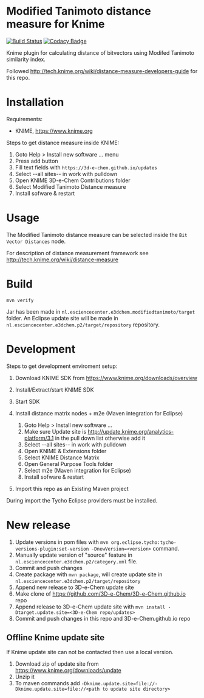 # Modified Tanimoto distance measure for Knime

[![Build Status](https://travis-ci.org/3D-e-Chem/knime-modified-tanimoto.svg)](https://travis-ci.org/3D-e-Chem/knime-modified-tanimoto)
[![Codacy Badge](https://api.codacy.com/project/badge/grade/3b011b3dedf84c84953d26b66e636689)](https://www.codacy.com/app/NLeSC/knime-modified-tanimoto)

Knime plugin for calculating distance of bitvectors using Modifed Tanimoto similarity index.

Followed http://tech.knime.org/wiki/distance-measure-developers-guide for this repo.

# Installation

Requirements:

* KNIME, https://www.knime.org

Steps to get distance measure inside KNIME:

1. Goto Help > Install new software ... menu
2. Press add button
3. Fill text fields with `https://3d-e-chem.github.io/updates`
4. Select --all sites-- in work with pulldown
5. Open KNIME 3D-e-Chem Contributions folder
6. Select Modified Tanimoto Distance measure
7. Install sofware & restart

# Usage

The Modified Tanimoto distance measure can be selected inside the `Bit Vector Distances` node.

For description of distance measurement framework see http://tech.knime.org/wiki/distance-measure

# Build

```
mvn verify
```

Jar has been made in `nl.esciencecenter.e3dchem.modifiedtanimoto/target` folder.
An Eclipse update site will be made in `nl.esciencecenter.e3dchem.p2/target/repository` repository.

# Development

Steps to get development enviroment setup:

1. Download KNIME SDK from https://www.knime.org/downloads/overview
2. Install/Extract/start KNIME SDK
3. Start SDK
4. Install distance matrix nodes + m2e (Maven integration for Eclipse)

    1. Goto Help > Install new software ...
    2. Make sure Update site is http://update.knime.org/analytics-platform/3.1 in the pull down list otherwise add it
    3. Select --all sites-- in work with pulldown
    4. Open KNIME & Extensions folder
    5. Select KNIME Distance Matrix
    6. Open General Purpose Tools folder
    7. Select m2e (Maven integration for Eclipse)
    8. Install sofware & restart

5. Import this repo as an Existing Maven project

During import the Tycho Eclipse providers must be installed.

# New release

1. Update versions in pom files with `mvn org.eclipse.tycho:tycho-versions-plugin:set-version -DnewVersion=<version>` command.
2. Manually update version of "source" feature in `nl.esciencecenter.e3dchem.p2/category.xml` file.
3. Commit and push changes
3. Create package with `mvn package`, will create update site in `nl.esciencecenter.e3dchem.p2/target/repository`
4. Append new release to 3D-e-Chem update site
  1. Make clone of https://github.com/3D-e-Chem/3D-e-Chem.github.io repo
  2. Append release to 3D-e-Chem update site with `mvn install -Dtarget.update.site=<3D-e-Chem repo/updates>`
5. Commit and push changes in this repo and 3D-e-Chem.github.io repo

## Offline Knime update site

If Knime update site can not be contacted then use a local version.

1. Download zip of update site from https://www.knime.org/downloads/update
2. Unzip it
3. To maven commands add `-Dknime.update.site=file://-Dknime.update.site=file://<path to update site directory>`
